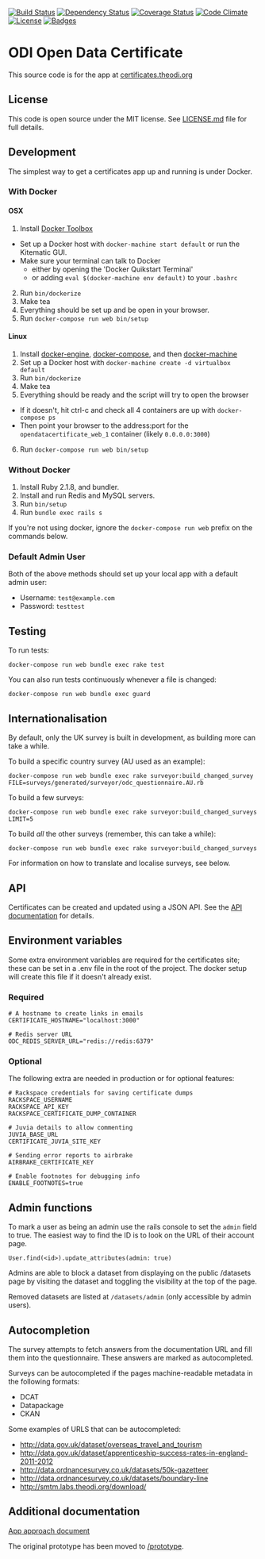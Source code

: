 
[![Build Status](https://img.shields.io/travis/theodi/open-data-certificate.svg)](https://travis-ci.org/theodi/open-data-certificate)
[![Dependency Status](https://img.shields.io/gemnasium/theodi/open-data-certificate.svg)](https://gemnasium.com/theodi/open-data-certificate)
[![Coverage Status](https://img.shields.io/coveralls/theodi/open-data-certificate.svg)](https://coveralls.io/r/theodi/open-data-certificate)
[![Code Climate](https://img.shields.io/codeclimate/github/theodi/open-data-certificate.svg)](https://codeclimate.com/github/theodi/open-data-certificate)
[![License](https://img.shields.io/github/license/theodi/open-data-certificate.svg)](http://theodi.mit-license.org/)
[![Badges](https://img.shields.io/:badges-6/6-ff6799.svg)](https://github.com/badges/badgerbadgerbadger)

# ODI Open Data Certificate

This source code is for the app at [certificates.theodi.org](https://certificates.theodi.org)

## License

This code is open source under the MIT license. See [LICENSE.md](LICENSE.md) file for full details.

## Development

The simplest way to get a certificates app up and running is under Docker.

### With Docker

#### OSX 

1. Install [Docker Toolbox](https://www.docker.com/products/docker-toolbox)
  * Set up a Docker host with `docker-machine start default` or run the Kitematic GUI.
  * Make sure your terminal can talk to Docker
    * either by opening the 'Docker Quikstart Terminal'
    * or adding `eval $(docker-machine env default)` to your `.bashrc`
2. Run `bin/dockerize`
3. Make tea
4. Everything should be set up and be open in your browser.
5. Run `docker-compose run web bin/setup`

#### Linux

1. Install [docker-engine](https://docs.docker.com/engine/), [docker-compose](https://docs.docker.com/compose/overview/), and then [docker-machine](https://docs.docker.com/machine/overview/)
2. Set up a Docker host with `docker-machine create -d virtualbox default`
3. Run `bin/dockerize`
4. Make tea
5. Everything should be ready and the script will try to open the browser
  * If it doesn't, hit ctrl-c and check all 4 containers are up with `docker-compose ps`
  * Then point your browser to the address:port for the `opendatacertificate_web_1` container (likely `0.0.0.0:3000`)
6. Run `docker-compose run web bin/setup`

### Without Docker

1. Install Ruby 2.1.8, and bundler.
2. Install and run Redis and MySQL servers.
3. Run `bin/setup`
4. Run `bundle exec rails s`

If you're not using docker, ignore the `docker-compose run web` prefix on the commands below.

### Default Admin User

Both of the above methods should set up your local app with a default admin user:

* Username: `test@example.com`
* Password: `testtest`

## Testing

To run tests:

    docker-compose run web bundle exec rake test

You can also run tests continuously whenever a file is changed:

    docker-compose run web bundle exec guard

## Internationalisation
    
By default, only the UK survey is built in development, as building more can take a while.    

To build a specific country survey (AU used as an example):

    docker-compose run web bundle exec rake surveyor:build_changed_survey FILE=surveys/generated/surveyor/odc_questionnaire.AU.rb

To build a few surveys:

    docker-compose run web bundle exec rake surveyor:build_changed_surveys LIMIT=5

To build *all* the other surveys (remember, this can take a while):

    docker-compose run web bundle exec rake surveyor:build_changed_surveys

For information on how to translate and localise surveys, see below.

## API

Certificates can be created and updated using a JSON API. See the [API documentation](doc/api.md) for details.

## Environment variables

Some extra environment variables are required for the certificates site; these can be set in a .env file in the root of the project. The docker setup will create this file if it doesn't already exist.

### Required

```
# A hostname to create links in emails
CERTIFICATE_HOSTNAME="localhost:3000"

# Redis server URL
ODC_REDIS_SERVER_URL="redis://redis:6379"
```

### Optional

The following extra are needed in production or for optional features:

```
# Rackspace credentials for saving certificate dumps
RACKSPACE_USERNAME
RACKSPACE_API_KEY
RACKSPACE_CERTIFICATE_DUMP_CONTAINER

# Juvia details to allow commenting
JUVIA_BASE_URL
CERTIFICATE_JUVIA_SITE_KEY

# Sending error reports to airbrake
AIRBRAKE_CERTIFICATE_KEY

# Enable footnotes for debugging info
ENABLE_FOOTNOTES=true
```

## Admin functions

To mark a user as being an admin use the rails console to set the `admin` field to true. The easiest way to find the ID is to look on the URL of their account page.

    User.find(<id>).update_attributes(admin: true)

Admins are able to block a dataset from displaying on the public /datasets page by visiting the dataset and toggling the visibility at the top of the page.

Removed datasets are listed at `/datasets/admin` (only accessible by admin users).

## Autocompletion

The survey attempts to fetch answers from the documentation URL and fill them into the questionnaire. These answers are marked as autocompleted.

Surveys can be autocompleted if the pages machine-readable metadata in the following formats:

- DCAT
- Datapackage
- CKAN

Some examples of URLS that can be autocompleted:

- http://data.gov.uk/dataset/overseas_travel_and_tourism
- http://data.gov.uk/dataset/apprenticeship-success-rates-in-england-2011-2012
- http://data.ordnancesurvey.co.uk/datasets/50k-gazetteer
- http://data.ordnancesurvey.co.uk/datasets/boundary-line
- http://smtm.labs.theodi.org/download/

## Additional documentation

[App approach document](https://docs.google.com/a/whiteoctober.co.uk/document/d/1Ot91x1enq9TW7YKpePytE-wA0r8l9dmNQLVi16ph-zg/edit#)

The original prototype has been moved to [/prototype](https://github.com/theodi/open-data-certificate/tree/master/prototype).

